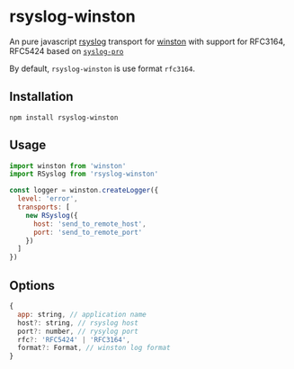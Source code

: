 # rsyslog-winston

An pure javascript [rsyslog][0] transport for [winston][1] with support for RFC3164, RFC5424 based on [`syslog-pro`][2]

By default, `rsyslog-winston` is use format `rfc3164`.

## Installation

```shell
npm install rsyslog-winston
```

## Usage

```js
import winston from 'winston'
import RSyslog from 'rsyslog-winston'

const logger = winston.createLogger({
  level: 'error',
  transports: [
    new RSyslog({
      host: 'send_to_remote_host',
      port: 'send_to_remote_port'
    })
  ]
})
```

## Options

```js
{
  app: string, // application name
  host?: string, // rsyslog host
  port?: number, // rysylog port
  rfc?: 'RFC5424' | 'RFC3164',
  format?: Format, // winston log format
}
```

[0]: http://en.wikipedia.org/wiki/Rsyslog
[1]: https://github.com/flatiron/winston
[2]: https://github.com/cyamato/SyslogPro
